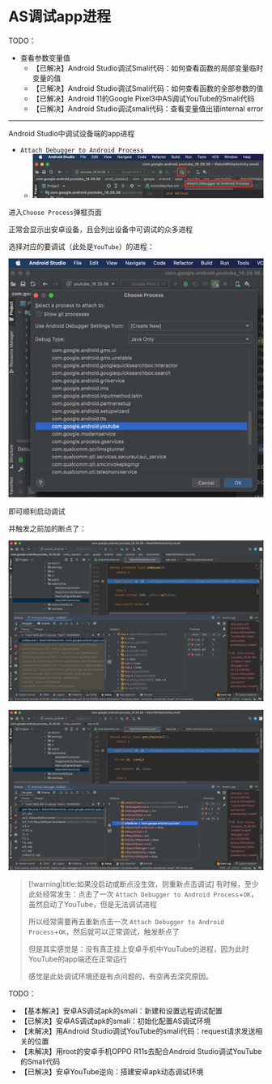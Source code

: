 # AS调试app进程

TODO：

* 查看参数变量值
  * 【已解决】Android Studio调试Smali代码：如何查看函数的局部变量临时变量的值
  * 【已解决】Android Studio调试Smali代码：如何查看函数的全部参数的值
  * 【已解决】Android 11的Google Pixel3中AS调试YouTube的Smali代码
  * 【已解决】Android Studio调试smali代码：查看变量值出错internal error

---

Android Studio中调试设备端的app进程

* `Attach Debugger to Android Process`
  * ![as_attach_debugger_to_process](../../../assets/img/as_attach_debugger_to_process.png)

进入`Choose Process`弹框页面

正常会显示出安卓设备，且会列出设备中可调试的众多进程

选择对应的要调试（此处是`YouTube`）的进程：

![choose_debug_youtube_process](../../../assets/img/choose_debug_youtube_process.jpg)

即可顺利启动调试

并触发之前加的断点了：

![as_smali_breakpoint_hit](../../../assets/img/as_smali_breakpoint_hit.jpg)

![as_debug_smali_vars](../../../assets/img/as_debug_smali_vars.jpg)

> [!warning|title:如果没启动或断点没生效，则重新点击调试]
> 有时候，至少此处经常发生：点击了一次 `Attach Debugger to Android Process`+`OK`，虽然启动了YouTube，但是无法调试进程
> 
> 所以经常需要再去重新点击一次  `Attach Debugger to Android Process`+`OK`，然后就可以正常调试，触发断点了
> 
> 但是其实感觉是：没有真正挂上安卓手机中YouTube的进程，因为此时YouTube的app端还在正常运行
> 
> 感觉是此处调试环境还是有点问题的，有空再去深究原因。

TODO：

* 【基本解决】安卓AS调试apk的smali：新建和设置远程调试配置
* 【已解决】安卓AS调试apk的smali：初始化配置AS调试环境
* 【未解决】用Android Studio调试YouTube的smali代码：request请求发送相关的位置
* 【未解决】用root的安卓手机OPPO R11s去配合Android Studio调试YouTube的Smali代码
* 【已解决】安卓YouTube逆向：搭建安卓apk动态调试环境
